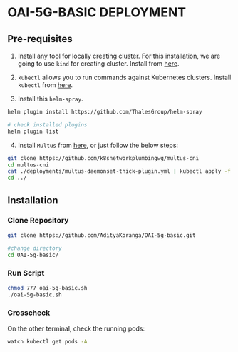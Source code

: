 # OAI-5G-BASIC DEPLOYMENT

## Pre-requisites

1. Install any tool for locally creating cluster. For this installation, we are going to use `kind` for creating cluster. Install from [here](https://kind.sigs.k8s.io/docs/user/quick-start/#installation).

2. `kubectl` allows you to run commands against Kubernetes clusters. Install `kubectl` from [here](https://kubernetes.io/docs/tasks/tools/).

3. Install this `helm-spray`.
```bash
helm plugin install https://github.com/ThalesGroup/helm-spray

# check installed plugins
helm plugin list
```

4. Install `Multus` from [here](https://github.com/k8snetworkplumbingwg/multus-cni), or just follow the below steps:
```bash
git clone https://github.com/k8snetworkplumbingwg/multus-cni
cd multus-cni
cat ./deployments/multus-daemonset-thick-plugin.yml | kubectl apply -f -
cd ../
```

## Installation

### Clone Repository
```bash
git clone https://github.com/AdityaKoranga/OAI-5g-basic.git

#change directory
cd OAI-5g-basic/
```

### Run Script
```bash
chmod 777 oai-5g-basic.sh
./oai-5g-basic.sh
```

### Crosscheck
On the other terminal, check the running pods:
```bash
watch kubectl get pods -A
```
